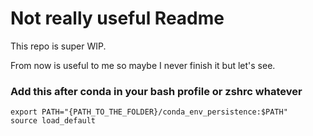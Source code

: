 # Not really useful Readme

This repo is super WIP.

From now is useful to me so maybe I never finish it but let's see.

### Add this after conda in your bash profile or zshrc whatever

```
export PATH="{PATH_TO_THE_FOLDER}/conda_env_persistence:$PATH"
source load_default
```
